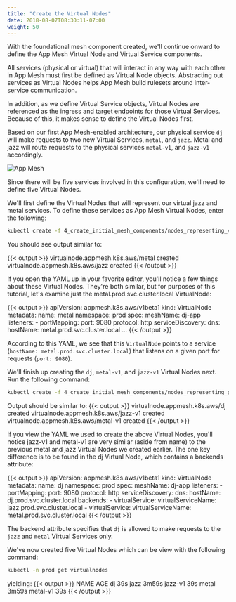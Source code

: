 ```yaml
---
title: "Create the Virtual Nodes"
date: 2018-08-07T08:30:11-07:00
weight: 50
---
```


With the foundational mesh component created, we'll continue onward to define the App Mesh Virtual Node and Virtual Service components.

All services (physical or virtual) that will interact in any way with each other in App Mesh must first be defined as Virtual Node objects. Abstracting out services as Virtual Nodes helps App Mesh build rulesets around inter-service communication.

In addition, as we define Virtual Service objects, Virtual Nodes are referenced as the ingress and target endpoints for those Virtual Services. Because of this, it makes sense to define the Virtual Nodes first.

Based on our first App Mesh-enabled architecture, our physical service `dj` will make requests to two new Virtual Services, `metal`, and `jazz`.  Metal and jazz will route requests to the physical services `metal-v1`, and `jazz-v1` accordingly.

![App Mesh](/images/app_mesh_ga/135-v1-mesh.png)

Since there will be five services involved in this configuration, we'll need to define five Virtual Nodes.

We'll first define the Virtual Nodes that will represent our virtual jazz and metal services. To define these services as App Mesh Virtual Nodes, enter the following:

```bash
kubectl create -f 4_create_initial_mesh_components/nodes_representing_virtual_services.yaml
```

You should see output similar to:

{{< output >}}
virtualnode.appmesh.k8s.aws/metal created
virtualnode.appmesh.k8s.aws/jazz created
{{< /output >}}

If you open the YAML up in your favorite editor, you'll notice a few things about these Virtual Nodes.  They're both similar, but for purposes of this tutorial, let's examine just the metal.prod.svc.cluster.local VirtualNode:

{{< output >}}
apiVersion: appmesh.k8s.aws/v1beta1
kind: VirtualNode
metadata:
  name: metal
  namespace: prod
spec:
  meshName: dj-app
  listeners:
    - portMapping:
        port: 9080
        protocol: http
  serviceDiscovery:
    dns:
      hostName: metal.prod.svc.cluster.local
...
{{< /output >}}

According to this YAML, we see that this `VirtualNode` points to a service (`hostName: metal.prod.svc.cluster.local`) that listens on a given port for requests (`port: 9080`).

We'll finish up creating the `dj`, `metal-v1`, and `jazz-v1` Virtual Nodes next. Run the following command:

```bash
kubectl create -f 4_create_initial_mesh_components/nodes_representing_physical_services.yaml
```

Output should be similar to:
{{< output >}}
virtualnode.appmesh.k8s.aws/dj created
virtualnode.appmesh.k8s.aws/jazz-v1 created
virtualnode.appmesh.k8s.aws/metal-v1 created
{{< /output >}}

If you view the YAML we used to create the above Virtual Nodes, you'll notice jazz-v1 and metal-v1 are very similar (aside from name) to the previous metal and jazz Virtual Nodes we created earlier.  The one key difference is to be found in the dj Virtual Node, which contains a backends attribute:

{{< output >}}
apiVersion: appmesh.k8s.aws/v1beta1
kind: VirtualNode
metadata:
  name: dj
  namespace: prod
spec:
  meshName: dj-app
  listeners:
    - portMapping:
        port: 9080
        protocol: http
  serviceDiscovery:
    dns:
      hostName: dj.prod.svc.cluster.local
  backends:
    - virtualService:
        virtualServiceName: jazz.prod.svc.cluster.local
    - virtualService:
        virtualServiceName: metal.prod.svc.cluster.local
{{< /output >}}

The backend attribute specifies that `dj` is allowed to make requests to the `jazz` and `metal` Virtual Services only.

We've now created five Virtual Nodes which can be view with the following command:

```bash
kubectl -n prod get virtualnodes
```

yielding:
{{< output >}}
NAME       AGE
dj         39s
jazz       3m59s
jazz-v1    39s
metal      3m59s
metal-v1   39s
{{< /output >}}
